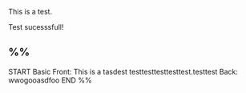 
This is a test.

Test sucesssfull!




%%
---
START
Basic
Front: This is a tasdest testtesttesttesttest.testtest
Back: wwogooasdfoo
END
%%